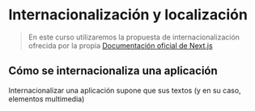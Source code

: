 # Internacionalización y localización

> En este curso utilizaremos la propuesta de internacionalización ofrecida por la propia [Documentación oficial de Next.js](https://nextjs.org/docs/app/building-your-application/routing/internationalization)

## Cómo se internacionaliza una aplicación

Internacionalizar una aplicación supone que sus textos (y en su caso, elementos multimedia)
